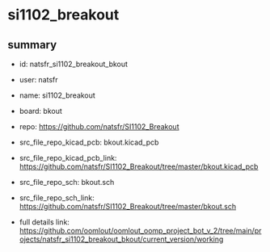 # si1102_breakout
 
## summary 
* id: natsfr_si1102_breakout_bkout
* user: natsfr
* name: si1102_breakout
* board: bkout
* repo: https://github.com/natsfr/SI1102_Breakout
* src_file_repo_kicad_pcb: bkout.kicad_pcb
* src_file_repo_kicad_pcb_link: https://github.com/natsfr/SI1102_Breakout/tree/master/bkout.kicad_pcb


* src_file_repo_sch: bkout.sch
* src_file_repo_sch_link: https://github.com/natsfr/SI1102_Breakout/tree/master/bkout.sch
* full details link: https://github.com/oomlout/oomlout_oomp_project_bot_v_2/tree/main/projects/natsfr_si1102_breakout_bkout/current_version/working  







